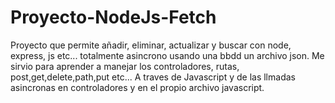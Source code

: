 # Proyecto-NodeJs-Fetch
Proyecto que permite añadir, eliminar, actualizar y buscar con node, express, js etc... totalmente asincrono usando una bbdd un archivo json. Me sirvio para aprender a manejar los controladores, rutas, post,get,delete,path,put etc... A traves de Javascript y de las llmadas asincronas en controladores y en el propio archivo javascript.
